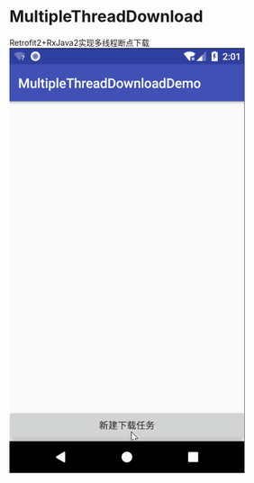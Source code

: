 # MultipleThreadDownload
Retrofit2+RxJava2实现多线程断点下载</br>
![image](https://github.com/zycoJamie/MultipleThreadDownload/blob/master/screenshot.gif)
